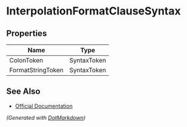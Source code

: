 # InterpolationFormatClauseSyntax

## Properties

| Name              | Type        |
| ----------------- | ----------- |
| ColonToken        | SyntaxToken |
| FormatStringToken | SyntaxToken |

## See Also

* [Official Documentation](https://docs.microsoft.com/en-us/dotnet/api/microsoft.codeanalysis.csharp.syntax.interpolationformatclausesyntax)


*\(Generated with [DotMarkdown](http://github.com/JosefPihrt/DotMarkdown)\)*
